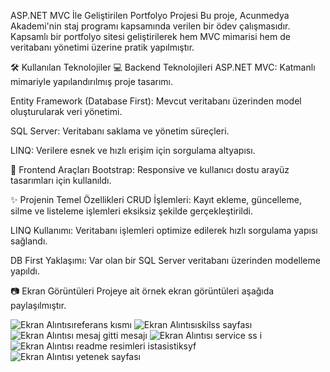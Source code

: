 ASP.NET MVC İle Geliştirilen Portfolyo Projesi
Bu proje, Acunmedya Akademi'nin staj programı kapsamında verilen bir ödev çalışmasıdır.
Kapsamlı bir portfolyo sitesi geliştirilerek hem MVC mimarisi hem de veritabanı yönetimi üzerine pratik yapılmıştır.

🛠 Kullanılan Teknolojiler
💻 Backend Teknolojileri
ASP.NET MVC: Katmanlı mimariyle yapılandırılmış proje tasarımı.

Entity Framework (Database First): Mevcut veritabanı üzerinden model oluşturularak veri yönetimi.

SQL Server: Veritabanı saklama ve yönetim süreçleri.

LINQ: Verilere esnek ve hızlı erişim için sorgulama altyapısı.

🎨 Frontend Araçları
Bootstrap: Responsive ve kullanıcı dostu arayüz tasarımları için kullanıldı.

✨ Projenin Temel Özellikleri
CRUD İşlemleri: Kayıt ekleme, güncelleme, silme ve listeleme işlemleri eksiksiz şekilde gerçekleştirildi.

LINQ Kullanımı: Veritabanı işlemleri optimize edilerek hızlı sorgulama yapısı sağlandı.

DB First Yaklaşımı: Var olan bir SQL Server veritabanı üzerinden modelleme yapıldı.

📷 Ekran Görüntüleri
Projeye ait örnek ekran görüntüleri aşağıda paylaşılmıştır.

![Ekran Alıntısıreferans kısmı](https://github.com/user-attachments/assets/3cb3416e-3062-49d6-91ac-9baf96bf7b4b)
![Ekran Alıntısıskilss sayfası](https://github.com/user-attachments/assets/64e83c17-8e38-4a6a-afba-60ceb48e54ad)
![Ekran Alıntısı mesaj gitti mesajı](https://github.com/user-attachments/assets/ae6bf11a-b943-47b4-b6b8-f27c72729220)
![Ekran Alıntısı service ss i](https://github.com/user-attachments/assets/9316e930-5fd2-4c12-a070-b25cdaa63557)
![Ekran Alıntısı readme resimleri istasistiksyf](https://github.com/user-attachments/assets/e92b085a-b263-4b82-b213-2af013cc7aaa)
![Ekran Alıntısı yetenek sayfası](https://github.com/user-attachments/assets/f9d3c322-7eb3-456f-9506-0713c40c629a)
